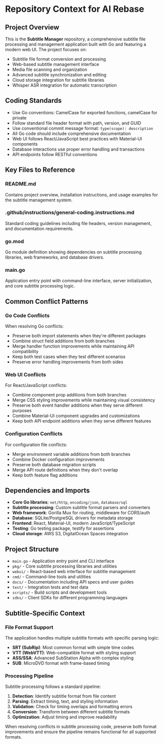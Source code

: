 <!-- file: .github/prompts/ai-rebase-context.md -->
<!-- version: 1.0.0 -->
<!-- guid: 7f8e9d6c-5b4a-3c2d-1e0f-6a5b4c3d2e1f -->

# Repository Context for AI Rebase

## Project Overview

This is the **Subtitle Manager** repository, a comprehensive subtitle file
processing and management application built with Go and featuring a modern web
UI. The project focuses on:

- Subtitle file format conversion and processing
- Web-based subtitle management interface
- Media file scanning and organization
- Advanced subtitle synchronization and editing
- Cloud storage integration for subtitle libraries
- Whisper ASR integration for automatic transcription

## Coding Standards

- Use Go conventions: CamelCase for exported functions, camelCase for private
- Follow standard file header format with path, version, and GUID
- Use conventional commit message format: `type(scope): description`
- All Go code should include comprehensive documentation
- Web UI follows React/JavaScript best practices with Material-UI components
- Database interactions use proper error handling and transactions
- API endpoints follow RESTful conventions

## Key Files to Reference

### README.md

Contains project overview, installation instructions, and usage examples for the
subtitle management system.

### .github/instructions/general-coding.instructions.md

Standard coding guidelines including file headers, version management, and
documentation requirements.

### go.mod

Go module definition showing dependencies on subtitle processing libraries, web
frameworks, and database drivers.

### main.go

Application entry point with command-line interface, server initialization, and
core subtitle processing logic.

## Common Conflict Patterns

### Go Code Conflicts

When resolving Go conflicts:

- Preserve both import statements when they're different packages
- Combine struct field additions from both branches
- Merge handler function improvements while maintaining API compatibility
- Keep both test cases when they test different scenarios
- Preserve error handling improvements from both sides

### Web UI Conflicts

For React/JavaScript conflicts:

- Combine component prop additions from both branches
- Merge CSS styling improvements while maintaining visual consistency
- Preserve both event handler additions when they serve different purposes
- Combine Material-UI component upgrades and customizations
- Keep both API endpoint additions when they serve different features

### Configuration Conflicts

For configuration file conflicts:

- Merge environment variable additions from both branches
- Combine Docker configuration improvements
- Preserve both database migration scripts
- Merge API route definitions when they don't overlap
- Keep both feature flag additions

## Dependencies and Imports

- **Core Go libraries**: `net/http`, `encoding/json`, `database/sql`
- **Subtitle processing**: Custom subtitle format parsers and converters
- **Web framework**: Gorilla Mux for routing, middleware for CORS/auth
- **Database**: SQLite/PostgreSQL drivers for metadata storage
- **Frontend**: React, Material-UI, modern JavaScript/TypeScript
- **Testing**: Go testing package, testify for assertions
- **Cloud storage**: AWS S3, DigitalOcean Spaces integration

## Project Structure

- `main.go` - Application entry point and CLI interface
- `pkg/` - Core subtitle processing libraries and utilities
- `webui/` - React-based web interface for subtitle management
- `cmd/` - Command-line tools and utilities
- `docs/` - Documentation including API specs and user guides
- `test/` - Integration tests and test data
- `scripts/` - Build scripts and development tools
- `sdks/` - Client SDKs for different programming languages

## Subtitle-Specific Context

### File Format Support

The application handles multiple subtitle formats with specific parsing logic:

- **SRT (SubRip)**: Most common format with simple time codes
- **VTT (WebVTT)**: Web-compatible format with styling support
- **ASS/SSA**: Advanced SubStation Alpha with complex styling
- **SUB**: MicroDVD format with frame-based timing

### Processing Pipeline

Subtitle processing follows a standard pipeline:

1. **Detection**: Identify subtitle format from file content
2. **Parsing**: Extract timing, text, and styling information
3. **Validation**: Check for timing overlaps and formatting errors
4. **Conversion**: Transform between different subtitle formats
5. **Optimization**: Adjust timing and improve readability

When resolving conflicts in subtitle processing code, preserve both format
improvements and ensure the pipeline remains functional for all supported
formats.
